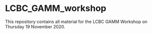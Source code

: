 # LCBC_GAMM_workshop

This repository contains all material for the LCBC GAMM Workshop on Thursday 19 November 2020.
